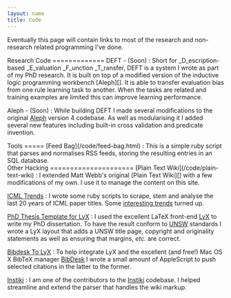 ```yaml
---
layout: name
title: Code
---
```

Eventually this page will contain links to most of the research and non-research
related programming I've done.

<div class="section" markdown="1">
Research Code
=============
DEFT - (Soon)
:	Short for _D_escription-based _E_valuation _F_unction _T_ransfer, DEFT is a
	system I wrote as part of my PhD research. It is built on top of a modified 
	version of the inductive logic programming workbench [Aleph][]. It is able 
	to transfer evaluation bias from one rule learning task to another. When the 
	tasks are related and training examples are limited this can improve 
	learning performance.

Aleph - (Soon)
:	While building DEFT I made several modifications to the original 
	[Aleph][] version 4 codebase. As well as modularising it I added several
	new features including built-in cross validation and predicate invention.

[Aleph]: http://web.comlab.ox.ac.uk/oucl/research/areas/machlearn/Aleph/
</div>

<div class="section" markdown="1">
Tools
=====
[Feed Bag](/code/feed-bag.html)
:	This is a simple ruby script that parses and normalises RSS feeds, storing 
	the resulting entries in an SQL database.
</div>

<div class="section" markdown="1">
Other Hacking
=====================
[Plain Text Wiki](/code/plain-text-wiki)
:	I extended Matt Webb's original [Plain Text Wiki][] with a few 
	modifications of my own. I use it to manage the content on this
	site.

[ICML Trends][icml]
:	I wrote some ruby scripts to scrape, stem and analyse the last 20
	years of ICML paper titles. Some [interesting trends][icml] turned up. 

[PhD Thesis Template for LyX][lyxthesis]
:	I used the excellent LaTeX front-end [LyX][] to write my PhD dissertation.
	To have the result conform to [UNSW][] standards I wrote a LyX layout that
	adds a UNSW title page, copyright and originality statements as well as
	ensuring that margins, _etc._ are correct. 

[Bibdesk To LyX][bibdesktolyx]
:	To help integrate LyX and the excellent (and free!) Mac OS X BibTeX manager 
	[BibDesk][] I wrote a small amount of AppleScript to push selected 
	citations in the latter to the former.

[Instiki][]
:	I am one of the contributors to the [Instiki][] codebase. I helped
	streamline and extend the parser that handles the wiki markup.
</div>

[icml]: http://threewordslong.com/blog/entry/60/ICML_Trends
[unsw]: http://www.unsw.edu.au/
[lyx]: http://lyx.org
[lyxthesis]: http://threewordslong.com/blog/entry/63/A_LyX_Thesis_Layout_for_UNSW_T
[Plain Text Wiki]: http://interconnected.org/home/2007/05/20/plain_text_wiki
[Instiki]: http://instiki.org
[bibdesktolyx]: http://threewordslong.com/projects/bibdesk_to_lyx
[bibdesk]: http://bibdesk.sourceforge.net/